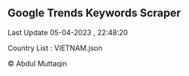 

## Google Trends Keywords Scraper 
 
Last Update 05-04-2023 , 22:48:20

Country List :
VIETNAM.json



© Abdul Muttaqin 
